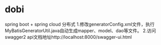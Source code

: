 # dobi
spring boot + spring cloud 分布式
1.修改generatorConfig.xml文件，执行MyBatisGeneratorUtil.java自动生成mapper、model、dao等文件。 
2.访问swagger2 api文档地址http://localhost:8000/swagger-ui.html